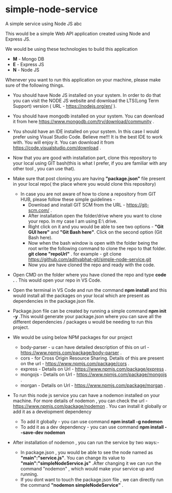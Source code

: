 # simple-node-service
A simple service using Node JS abc

This would be a simple Web API application created using Node and Express JS.

We would be using these technologies to build this application 
* **M** - Mongo DB
* **E** - Express JS
* **N** - Node JS

Whenever you want to run this application on your machine, please make sure of the following things.
   * You should have Node JS installed on your system. In order to do that you can visit the NODE JS website and download the LTS(Long Term Support) version ( URL - https://nodejs.org/en/ ).

   * You should have mongodb installed on your system. You can download it from here https://www.mongodb.com/try/download/community .

   * You should have an IDE installed on your system. In this case I would prefer using Visual Studio Code.
Believe me!!! It is the best IDE to work with. You will enjoy it. You can download it from https://code.visualstudio.com/download .

   * Now that you are good with installation part, clone this repository to your local using GIT bash(this is what I prefer, if you are familiar with any other tool , you can use that).

* Make sure that post cloning you are having **"package.json"** file present in your local repo( the place where you would clone this repository)
    * In case you are not aware of how to clone a repository from GIT HUB, please follow these simple guidelines - 
        - Download and install GIT SCM from the URL - https://git-scm.com/ .
        - After installation open the folder/drive where you want to clone your repo. In my case I am using E:\ drive.
        - Right click on it and you would be able to see two options - **"Git GUI here"** and **"Git Bash here"**. Click on the second option (Git Bash here).
        - Now when the bash window is open with the folder being the root write the following command to clone the repo to that folder.
            **git clone "repoUrl"** . for example - git clone https://github.com/adityabhat-git/simple-node-service.git 
        - Now you are have cloned the repo and ready with the code.

* Open CMD on the folder where you have cloned the repo and type **code .** . This would open your repo in VS Code.

* Open the terminal in VS Code and run the command **npm install** and this would install all the packages on your local which are present as dependencies in the package.json file.

* Package.json file can be created by running a simple command **npm init -y** .This would generate your package.json where you can save all the different dependencies / packages u would be needing to run this project. 

* We would be using below NPM packages for our project 
    - body-parser - u can have detailed description of this on url - https://www.npmjs.com/package/body-parser .
    - cors - for Cross Origin Resource Sharing. Details of this are present on the url - https://www.npmjs.com/package/cors .
    - express - Details on Url - https://www.npmjs.com/package/express .
    - mongojs - Details on Url - https://www.npmjs.com/package/mongojs .
    - morgan  - Details on Url - https://www.npmjs.com/package/morgan  .
    
* To run this node js service you can have a nodemon installed on your machine. For more details of nodemon , you can check the url - https://www.npmjs.com/package/nodemon . You can install it globally or add it as a development dependency 
    - To add it globally - you can use command **npm install -g nodemon**
    - To add it as a dev dependency - you can use command **npm install --save-dev nodemon**

* After installation of nodemon , you can run the service by two ways:- 
    - In package.json , you would be able to see the node named as **"main":"service.js"**. You can change its value to **"main":"simpleNodeService.js"** .After changing it we can run the command "nodemon" , which would make your service up and running.
    - If you dont want to touch the package.json file , we can directly run the command **"nodemon simpleNodeService"** .
    
